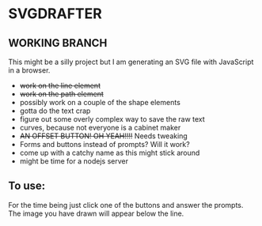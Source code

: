# SVGDRAFTER

## WORKING BRANCH

This might be a silly project but I am generating an SVG file with 
JavaScript in a browser.

- <strike>work on the line element</strike>
- <strike>work on the path element</strike>
- possibly work on a couple of the shape elements
- gotta do the text crap
- figure out some overly complex way to save the raw text
- curves, because not everyone is a cabinet maker
- <strike>AN OFFSET BUTTON! OH YEAH!!!!</strike> Needs tweaking
- Forms and buttons instead of prompts? Will it work?
- come up with a catchy name as this might stick around
- might be time for a nodejs server

## To use:

For the time being just click one of the buttons and answer the prompts.
The image you have drawn will appear below the line.
